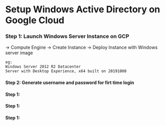 # Setup Windows Active Directory on Google Cloud


### Step 1: Launch Windows Server Instance on GCP
-> Compute Engine
       -> Create Instance
              -> Deploy Instance with Windows server image

```
eg:
Windows Server 2012 R2 Datacenter
Server with Desktop Experience, x64 built on 20191008
```

#### Step 2: Generate username and password for firt time login


#### Step 1: 

#### Step 1: 

#### Step 1: 
